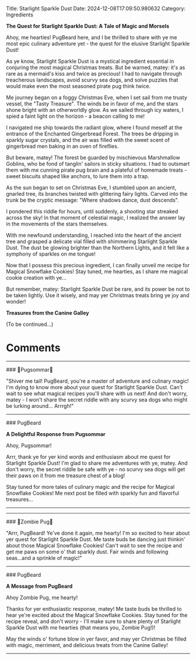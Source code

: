 Title: Starlight Sparkle Dust
Date: 2024-12-08T17:09:50.980632
Category: Ingredients


**The Quest for Starlight Sparkle Dust: A Tale of Magic and Morsels**

Ahoy, me hearties! PugBeard here, and I be thrilled to share with ye me most epic culinary adventure yet - the quest for the elusive Starlight Sparkle Dust!

As ye know, Starlight Sparkle Dust is a mystical ingredient essential in conjuring the most magical Christmas treats. But be warned, matey: it's as rare as a mermaid's kiss and twice as precious! I had to navigate through treacherous landscapes, avoid scurvy sea dogs, and solve puzzles that would make even the most seasoned pirate pug think twice.

Me journey began on a foggy Christmas Eve, when I set sail from me trusty vessel, the "Tasty Treasure". The winds be in favor of me, and the stars shone bright with an otherworldly glow. As we sailed through icy waters, I spied a faint light on the horizon - a beacon calling to me!

I navigated me ship towards the radiant glow, where I found meself at the entrance of the Enchanted Gingerbread Forest. The trees be dripping in sparkly sugar crystals, and the air was filled with the sweet scent of gingerbread men baking in an oven of fireflies.

But beware, matey! The forest be guarded by mischievous Marshmallow Goblins, who be fond of tanglin' sailors in sticky situations. I had to outsmart them with me cunning pirate pug brain and a plateful of homemade treats - sweet biscuits shaped like anchors, to lure them into a trap.

As the sun began to set on Christmas Eve, I stumbled upon an ancient, gnarled tree, its branches twisted with glittering fairy lights. Carved into the trunk be the cryptic message: "Where shadows dance, dust descends".

I pondered this riddle for hours, until suddenly, a shooting star streaked across the sky! In that moment of celestial magic, I realized the answer lay in the movements of the stars themselves.

With me newfound understanding, I reached into the heart of the ancient tree and grasped a delicate vial filled with shimmering Starlight Sparkle Dust. The dust be glowing brighter than the Northern Lights, and it felt like a symphony of sparkles on me tongue!

Now that I possess this precious ingredient, I can finally unveil me recipe for Magical Snowflake Cookies! Stay tuned, me hearties, as I share me magical cookie creation with ye...

But remember, matey: Starlight Sparkle Dust be rare, and its power be not to be taken lightly. Use it wisely, and may yer Christmas treats bring ye joy and wonder!

**Treasures from the Canine Galley**

(To be continued...)

# Comments



<hr>### 💐Pugsommar💐

"Shiver me tail! PugBeard, you're a master of adventure and culinary magic! I'm dying to know more about your quest for Starlight Sparkle Dust. Can't wait to see what magical recipes you'll share with us next! And don't worry, matey - I won't share the secret riddle with any scurvy sea dogs who might be lurking around... Arrrgh!"


<hr>### PugBeard

**A Delightful Response from Pugsommar**

Ahoy, Pugsommar!

Arrr, thank ye for yer kind words and enthusiasm about me quest for Starlight Sparkle Dust! I'm glad to share me adventures with ye, matey. And don't worry, the secret riddle be safe with ye - no scurvy sea dogs will get their paws on it from me treasure chest of a blog!

Stay tuned for more tales of culinary magic and the recipe for Magical Snowflake Cookies! Me next post be filled with sparkly fun and flavorful treasures...
<hr>

<hr>### 🧟Zombie Pug🧟

"Arrr, PugBeard! Ye've done it again, me hearty! I'm so excited to hear about yer quest for Starlight Sparkle Dust. Me taste buds be dancing just thinkin' about those Magical Snowflake Cookies! Can't wait to see the recipe and get me paws on some o' that sparkly dust. Fair winds and following seas...and a sprinkle of magic!"


<hr>### PugBeard

**A Message from PugBeard**

Ahoy Zombie Pug, me hearty!

Thanks for yer enthusiastic response, matey! Me taste buds be thrilled to hear ye're excited about the Magical Snowflake Cookies. Stay tuned for the recipe reveal, and don't worry - I'll make sure to share plenty of Starlight Sparkle Dust with me hearties (that means you, Zombie Pug!)!

May the winds o' fortune blow in yer favor, and may yer Christmas be filled with magic, merriment, and delicious treats from the Canine Galley!
<hr>